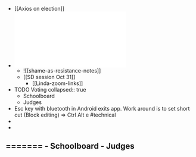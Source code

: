 - [[Axios on election]]
- ![Shame-As-Resistance---Oct-6-2024---7-37-PM-8fd01_ocr.pdf](../assets/Shame-As-Resistance---Oct-6-2024---7-37-PM-8fd01_ocr_1730384237577_0.pdf)
	- ![[shame-as-resistance-notes]]
	- [[SD session Oct 31]]
		- [[Linda-zoom-links]]
- TODO Voting
  collapsed:: true
	- Schoolboard
	- Judges
- Esc key with bluetooth in Android exits app. Work around is to set short cut (Block editing) => Ctrl Alt e #technical
-
-
=======
	- Schoolboard
	- Judges
-
